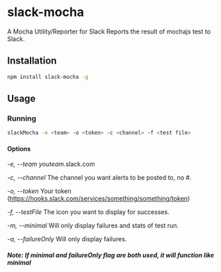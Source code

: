 # slack-mocha
A Mocha Utility/Reporter for Slack
Reports the result of mochajs test to Slack.
## Installation
```bash
npm install slack-mocha -g
```
## Usage
### Running
```bash
slackMocha -e <team> -o <token> -c <channel> -f <test file>
```
#### Options

*-e, --team* _youteam_.slack.com

*-c, --channel* The channel you want alerts to be posted to, no #.

*-o, --token* Your token (https://hooks.slack.com/services/something/something/token)

*-f, --testFile* The icon you want to display for successes.

*-m, --minimal* Will only display failures and stats of test run.

*-a, --failureOnly* Will only display failures.

##### Note: If minimal and failureOnly flag are both used, it will function like minimal

